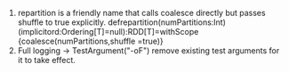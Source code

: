 
1. repartition is a friendly name that calls coalesce directly but passes shuffle to true explicitly.
defrepartition(numPartitions:Int)(implicitord:Ordering[T]=null):RDD[T]=withScope {coalesce(numPartitions,shuffle =true)}
2. Full logging -> TestArgument("-oF") remove existing test arguments for it to take effect. 
